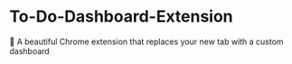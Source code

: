 # To-Do-Dashboard-Extension
🌟 A beautiful Chrome extension that replaces your new tab with a custom dashboard 
